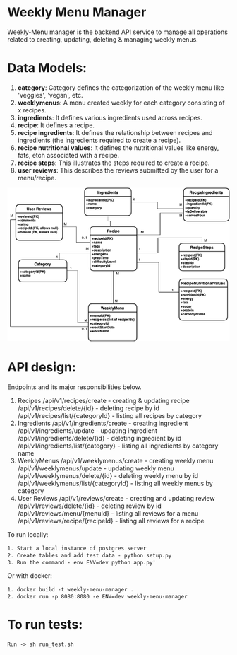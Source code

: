 Weekly Menu Manager
====================================

Weekly-Menu manager is the backend API service to manage all operations related to creating, updating, deleting & managing weekly menus.

Data Models:
=========

1. **category**: Category defines the categorization of the weekly menu like 'veggies', 'vegan', etc.
2. **weeklymenus**: A menu created weekly for each category consisting of x recipes.
3. **ingredients**: It defines various ingredients used across recipes.
4. **recipe**: It defines a recipe.
5. **recipe ingredients**: It defines the relationship between recipes and ingredients (the ingredients required to create a recipe).
6. **recipe nutritional values**: It defines the nutritional values like energy, fats, etch associated with a recipe.
4. **recipe steps**: This illustrates the steps required to create a recipe.
5. **user reviews**:  This describes the reviews submitted by the user for a menu/recipe.

![Alt text](erd.png?raw=true "ERD for Weekly Menu Manager")

API design:
===========
Endpoints and its major responsibilities below.
1. Recipes
    /api/v1/recipes/create - creating & updating recipe
    /api/v1/recipes/delete/{id} - deleting recipe by id
    /api/v1/recipes/list/{categoryId} - listing all recipes by category
2. Ingredients
    /api/v1/ingredients/create - creating ingredient
    /api/v1/ingredients/update - updating ingredient
    /api/v1/ingredients/delete/{id} - deleting ingredient by id
    /api/v1/ingredients/list/{category} - listing all ingredients by category name
3. WeeklyMenus
    /api/v1/weeklymenus/create - creating weekly menu
    /api/v1/weeklymenus/update - updating weekly menu
    /api/v1/weeklymenus/delete/{id} - deleting weekly menu by id
    /api/v1/weeklymenus/list/{categoryId} - listing all weekly menus by category
4. User Reviews
    /api/v1/reviews/create - creating and updating review
    /api/v1/reviews/delete/{id} - deleting review by id
    /api/v1/reviews/menu/{menuId} - listing all reviews for a menu
    /api/v1/reviews/recipe/{recipeId} - listing all reviews for a recipe

To run locally:

```
1. Start a local instance of postgres server
2. Create tables and add test data - python setup.py
3. Run the command - env ENV=dev python app.py'
```

Or with docker:

```
1. docker build -t weekly-menu-manager .
2. docker run -p 8080:8080 -e ENV=dev weekly-menu-manager
```

To run tests:
==============
```
Run -> sh run_test.sh
```